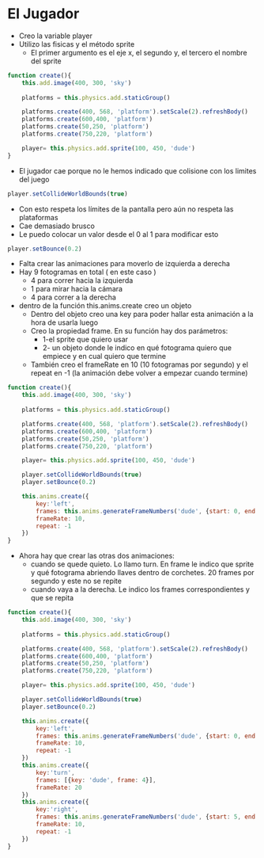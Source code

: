 # El Jugador

- Creo la variable player
- Utilizo las fisicas y el método sprite
    - El primer argumento es el eje x, el segundo y, el tercero el nombre del sprite

~~~js
function create(){
    this.add.image(400, 300, 'sky')
    
    platforms = this.physics.add.staticGroup()

    platforms.create(400, 568, 'platform').setScale(2).refreshBody()
    platforms.create(600,400, 'platform')
    platforms.create(50,250, 'platform')
    platforms.create(750,220, 'platform')

    player= this.physics.add.sprite(100, 450, 'dude')
}
~~~

- El jugador cae porque no le hemos indicado que colisione con los limites del juego

~~~js
player.setCollideWorldBounds(true)
~~~

- Con esto respeta los límites de la pantalla pero aún no respeta las plataformas
- Cae demasiado brusco
- Le puedo colocar un valor desde el 0 al 1 para modificar esto

~~~js
player.setBounce(0.2)
~~~

- Falta crear las animaciones para moverlo de izquierda a derecha
- Hay 9 fotogramas en total ( en este caso )
    - 4 para correr hacia la izquierda
    - 1 para mirar hacia la cámara
    - 4 para correr a la derecha
- dentro de la función this.anims.create creo un objeto
    - Dentro del objeto creo una key para poder hallar esta animación a la hora de usarla luego
    - Creo la propiedad frame. En su función hay dos parámetros:
        - 1-el sprite que quiero usar
        - 2- un objeto donde le indico en qué fotograma quiero que empiece y en cual quiero que termine
    - También creo el frameRate en 10 (10 fotogramas por segundo) y el repeat en -1 (la animación debe volver a empezar cuando termine)

~~~js
function create(){
    this.add.image(400, 300, 'sky')
    
    platforms = this.physics.add.staticGroup()

    platforms.create(400, 568, 'platform').setScale(2).refreshBody()
    platforms.create(600,400, 'platform')
    platforms.create(50,250, 'platform')
    platforms.create(750,220, 'platform')

    player= this.physics.add.sprite(100, 450, 'dude')

    player.setCollideWorldBounds(true)
    player.setBounce(0.2)

    this.anims.create({
        key:'left',
        frames: this.anims.generateFrameNumbers('dude', {start: 0, end:3}),
        frameRate: 10,
        repeat: -1
    })
}
~~~

- Ahora hay que crear las otras dos animaciones: 
    - cuando se quede quieto. Lo llamo turn. En frame le indico que sprite y qué fotograma abriendo llaves dentro de corchetes. 20 frames por segundo y este no se repite
    - cuando vaya a la derecha. Le indico los frames correspondientes y que se repita

~~~js
function create(){
    this.add.image(400, 300, 'sky')
    
    platforms = this.physics.add.staticGroup()

    platforms.create(400, 568, 'platform').setScale(2).refreshBody()
    platforms.create(600,400, 'platform')
    platforms.create(50,250, 'platform')
    platforms.create(750,220, 'platform')

    player= this.physics.add.sprite(100, 450, 'dude')

    player.setCollideWorldBounds(true)
    player.setBounce(0.2)

    this.anims.create({
        key:'left',
        frames: this.anims.generateFrameNumbers('dude', {start: 0, end:3}),
        frameRate: 10,
        repeat: -1
    })
    this.anims.create({
        key:'turn',
        frames: [{key: 'dude', frame: 4}],
        frameRate: 20
    })
    this.anims.create({
        key:'right',
        frames: this.anims.generateFrameNumbers('dude', {start: 5, end:8}),
        frameRate: 10,
        repeat: -1
    })
}
~~~